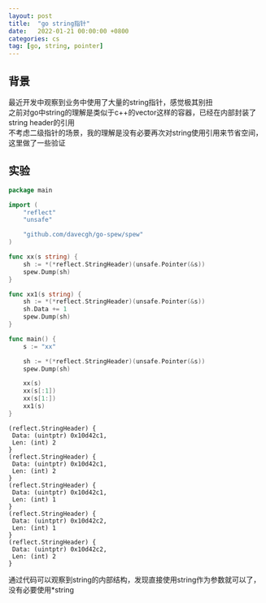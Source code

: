 ```yaml
---
layout: post
title:  "go string指针"
date:   2022-01-21 00:00:00 +0800
categories: cs
tag: [go, string, pointer]
---
```


## 背景

最近开发中观察到业务中使用了大量的string指针，感觉极其别扭  
之前对go中string的理解是类似于c++的vector这样的容器，已经在内部封装了string header的引用  
不考虑二级指针的场景，我的理解是没有必要再次对string使用引用来节省空间，这里做了一些验证  

## 实验

```go
package main

import (
	"reflect"
	"unsafe"

	"github.com/davecgh/go-spew/spew"
)

func xx(s string) {
	sh := *(*reflect.StringHeader)(unsafe.Pointer(&s))
	spew.Dump(sh)
}

func xx1(s string) {
	sh := *(*reflect.StringHeader)(unsafe.Pointer(&s))
	sh.Data += 1
	spew.Dump(sh)
}

func main() {
	s := "xx"

	sh := *(*reflect.StringHeader)(unsafe.Pointer(&s))
	spew.Dump(sh)

	xx(s)
	xx(s[:1])
	xx(s[1:])
	xx1(s)
}
```

```
(reflect.StringHeader) {
 Data: (uintptr) 0x10d42c1,
 Len: (int) 2
}
(reflect.StringHeader) {
 Data: (uintptr) 0x10d42c1,
 Len: (int) 2
}
(reflect.StringHeader) {
 Data: (uintptr) 0x10d42c1,
 Len: (int) 1
}
(reflect.StringHeader) {
 Data: (uintptr) 0x10d42c2,
 Len: (int) 1
}
(reflect.StringHeader) {
 Data: (uintptr) 0x10d42c2,
 Len: (int) 2
}
```

通过代码可以观察到string的内部结构，发现直接使用string作为参数就可以了，没有必要使用*string  